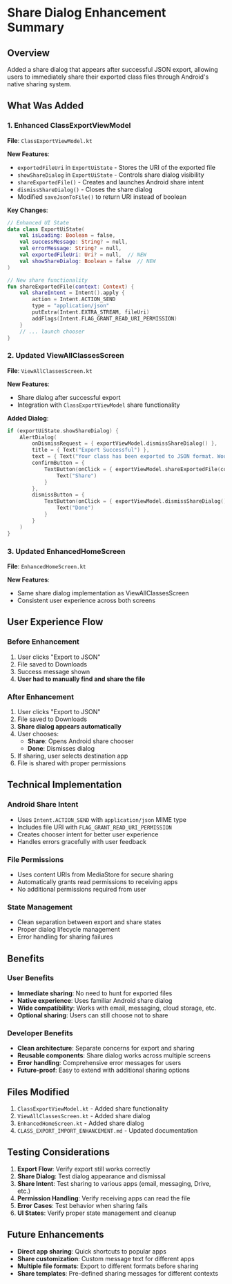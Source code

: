 # Share Dialog Enhancement Summary

## Overview
Added a share dialog that appears after successful JSON export, allowing users to immediately share their exported class files through Android's native sharing system.

## What Was Added

### 1. Enhanced ClassExportViewModel
**File**: `ClassExportViewModel.kt`

**New Features**:
- `exportedFileUri` in `ExportUiState` - Stores the URI of the exported file
- `showShareDialog` in `ExportUiState` - Controls share dialog visibility
- `shareExportedFile()` - Creates and launches Android share intent
- `dismissShareDialog()` - Closes the share dialog
- Modified `saveJsonToFile()` to return URI instead of boolean

**Key Changes**:
```kotlin
// Enhanced UI State
data class ExportUiState(
    val isLoading: Boolean = false,
    val successMessage: String? = null,
    val errorMessage: String? = null,
    val exportedFileUri: Uri? = null,  // NEW
    val showShareDialog: Boolean = false  // NEW
)

// New share functionality
fun shareExportedFile(context: Context) {
    val shareIntent = Intent().apply {
        action = Intent.ACTION_SEND
        type = "application/json"
        putExtra(Intent.EXTRA_STREAM, fileUri)
        addFlags(Intent.FLAG_GRANT_READ_URI_PERMISSION)
    }
    // ... launch chooser
}
```

### 2. Updated ViewAllClassesScreen
**File**: `ViewAllClassesScreen.kt`

**New Features**:
- Share dialog after successful export
- Integration with `ClassExportViewModel` share functionality

**Added Dialog**:
```kotlin
if (exportUiState.showShareDialog) {
    AlertDialog(
        onDismissRequest = { exportViewModel.dismissShareDialog() },
        title = { Text("Export Successful") },
        text = { Text("Your class has been exported to JSON format. Would you like to share the file?") },
        confirmButton = {
            TextButton(onClick = { exportViewModel.shareExportedFile(context) }) {
                Text("Share")
            }
        },
        dismissButton = {
            TextButton(onClick = { exportViewModel.dismissShareDialog() }) {
                Text("Done")
            }
        }
    )
}
```

### 3. Updated EnhancedHomeScreen
**File**: `EnhancedHomeScreen.kt`

**New Features**:
- Same share dialog implementation as ViewAllClassesScreen
- Consistent user experience across both screens

## User Experience Flow

### Before Enhancement
1. User clicks "Export to JSON"
2. File saved to Downloads
3. Success message shown
4. **User had to manually find and share the file**

### After Enhancement
1. User clicks "Export to JSON"
2. File saved to Downloads
3. **Share dialog appears automatically**
4. User chooses:
   - **Share**: Opens Android share chooser
   - **Done**: Dismisses dialog
5. If sharing, user selects destination app
6. File is shared with proper permissions

## Technical Implementation

### Android Share Intent
- Uses `Intent.ACTION_SEND` with `application/json` MIME type
- Includes file URI with `FLAG_GRANT_READ_URI_PERMISSION`
- Creates chooser intent for better user experience
- Handles errors gracefully with user feedback

### File Permissions
- Uses content URIs from MediaStore for secure sharing
- Automatically grants read permissions to receiving apps
- No additional permissions required from user

### State Management
- Clean separation between export and share states
- Proper dialog lifecycle management
- Error handling for sharing failures

## Benefits

### User Benefits
- **Immediate sharing**: No need to hunt for exported files
- **Native experience**: Uses familiar Android share dialog
- **Wide compatibility**: Works with email, messaging, cloud storage, etc.
- **Optional sharing**: Users can still choose not to share

### Developer Benefits
- **Clean architecture**: Separate concerns for export and sharing
- **Reusable components**: Share dialog works across multiple screens
- **Error handling**: Comprehensive error messages for users
- **Future-proof**: Easy to extend with additional sharing options

## Files Modified
1. `ClassExportViewModel.kt` - Added share functionality
2. `ViewAllClassesScreen.kt` - Added share dialog
3. `EnhancedHomeScreen.kt` - Added share dialog
4. `CLASS_EXPORT_IMPORT_ENHANCEMENT.md` - Updated documentation

## Testing Considerations
1. **Export Flow**: Verify export still works correctly
2. **Share Dialog**: Test dialog appearance and dismissal
3. **Share Intent**: Test sharing to various apps (email, messaging, Drive, etc.)
4. **Permission Handling**: Verify receiving apps can read the file
5. **Error Cases**: Test behavior when sharing fails
6. **UI States**: Verify proper state management and cleanup

## Future Enhancements
- **Direct app sharing**: Quick shortcuts to popular apps
- **Share customization**: Custom message text for different apps
- **Multiple file formats**: Export to different formats before sharing
- **Share templates**: Pre-defined sharing messages for different contexts
